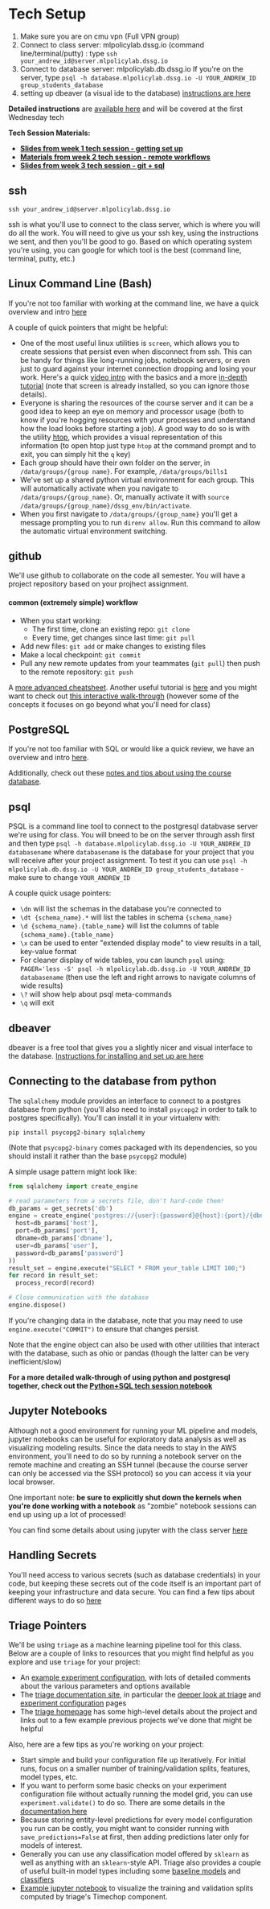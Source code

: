 # Tech Setup

1. Make sure you are on cmu vpn (Full VPN group)
2. Connect to class server: mlpolicylab.dssg.io (command line/terminal/putty) : type `ssh your_andrew_id@server.mlpolicylab.dssg.io`
3. Connect to database server: mlpolicylab.db.dssg.io If you're on the server, type `psql -h database.mlpolicylab.dssg.io -U YOUR_ANDREW_ID group_students_database`
4. setting up dbeaver (a visual ide to the database) [instructions are here](https://github.com/dssg/mlforpublicpolicylab/raw/master/techhelp/dbeaver_instructions.pdf)

**Detailed instructions** are [available here](infrastructure_quickstart.md) and will be covered at the first Wednesday tech 

**Tech Session Materials:**
- **[Slides from week 1 tech session - getting set up](https://docs.google.com/presentation/d/1Cgu0eskH9ebzJRr3nH-06nCokwxM7MO8zL2ojW5KPPg/edit?usp=sharing)**
- **[Materials from week 2 tech session - remote workflows](https://github.com/dssg/mlforpublicpolicylab/blob/master/techhelp/remote-workflow/remote-workflow.md)**
- **[Slides from week 3 tech session - git + sql](https://docs.google.com/presentation/d/1VSAawzq87t55lIsMJYIv7XjTj-yvrOLu33_ViIC47wI/edit#slide=id.p)**

## ssh
`ssh your_andrew_id@server.mlpolicylab.dssg.io`

ssh is what you'll use to connect to the class server, which is where you will do all the work. You will need to give us your ssh key, using the instructions we sent, and then you'll be good to go. Based on which operating system you're using, you can google for which tool is the best (command line, terminal, putty, etc.)

## Linux Command Line (Bash)
If you're not too familiar with working at the command line, we have a quick overview and intro [here](https://dssg.github.io/hitchhikers-guide/curriculum/setup/command-line-tools/)

A couple of quick pointers that might be helpful:
- One of the most useful linux utilities is `screen`, which allows you to create sessions that persist even when disconnect from ssh. This can be handy for things like long-running jobs, notebook servers, or even just to guard against your internet connection dropping and losing your work. Here's a quick [video intro](https://www.youtube.com/watch?v=3txYaF_IVZQ) with the basics and a more [in-depth tutorial](https://linuxize.com/post/how-to-use-linux-screen/) (note that screen is already installed, so you can ignore those details).
- Everyone is sharing the resources of the course server and it can be a good idea to keep an eye on memory and processor usage (both to know if you're hogging resources with your processes and understand how the load looks before starting a job). A good way to do so is with the utility [htop](https://www.deonsworld.co.za/2012/12/20/understanding-and-using-htop-monitor-system-resources/), which provides a visual representation of this information (to open htop just type `htop` at the command prompt and to exit, you can simply hit the `q` key)
- Each group should have their own folder on the server, in `/data/groups/{group name}`. For example, `/data/groups/bills1`
- We've set up a shared python virtual environment for each group. This will automatically activate when you navigate to `/data/groups/{group_name}`. Or, manually activate it with `source /data/groups/{group_name}/dssg_env/bin/activate`.
- When you first navigate to `/data/groups/{group_name}` you'll get a message prompting you to run `direnv allow`. Run this command to allow the automatic virtual environment switching.

## github
We'll use github to collaborate on the code all semester. You will have a project repository based on your projhect assignment.

#### common (extremely simple) workflow

- When you start working:
  - The first time, clone an existing repo: `git clone`
  - Every time, get changes since last time: `git pull`
- Add new files: `git add` or make changes to existing files
- Make a local checkpoint: `git commit`
- Pull any new remote updates from your teammates (`git pull`) then push to the remote repository: `git push`

A [more advanced cheatsheet](https://gist.github.com/jedmao/5053440). Another useful tutorial is [here](https://dssg.github.io/hitchhikers-guide/curriculum/setup/git-and-github/basic_git_tutorial/) and you might want to check out [this interactive walk-through](https://learngitbranching.js.org/) (however some of the concepts it focuses on go beyond what you'll need for class)

## PostgreSQL
If you're not too familiar with SQL or would like a quick review, we have an overview and intro [here](https://dssg.github.io/hitchhikers-guide/curriculum/software/basic_sql/).

Additionally, check out these [notes and tips about using the course database](class_db_pointers.md).

## psql
PSQL is a command line tool to connect to the postgresql databvase server we're using for class. You will bneed to be on the server through assh first and then type `psql -h database.mlpolicylab.dssg.io -U YOUR_ANDREW_ID databasename` where `databasename` is the database for your project that you will receive after your project assignment. To test it you can use `psql -h mlpolicylab.db.dssg.io -U YOUR_ANDREW_ID group_students_database` - make sure to change `YOUR_ANDREW_ID`

A couple quick usage pointers:
- `\dn` will list the schemas in the database you're connected to
- `\dt {schema_name}.*` will list the tables in schema `{schema_name}`
- `\d {schema_name}.{table_name}` will list the columns of table `{schema_name}.{table_name}`
- `\x` can be used to enter "extended display mode" to view results in a tall, key-value format
- For cleaner display of wide tables, you can launch `psql` using: `PAGER='less -S' psql -h mlpolicylab.db.dssg.io -U YOUR_ANDREW_ID databasename` (then use the left and right arrows to navigate columns of wide results)
- `\?` will show help about psql meta-commands
- `\q` will exit

## dbeaver
dbeaver is a free tool that gives you a slightly nicer and visual interface to the database. [Instructions for installing and set up are here](https://github.com/dssg/mlforpublicpolicylab/raw/master/techhelp/dbeaver_instructions.pdf)

## Connecting to the database from python
The `sqlalchemy` module provides an interface to connect to a postgres database from python (you'll also need to install `psycopg2` in order to talk to postgres specifically). You'll can install it in your virtualenv with:
```
pip install psycopg2-binary sqlalchemy
```
(Note that `psycopg2-binary` comes packaged with its dependencies, so you should install it rather than the base `psycopg2` module)

A simple usage pattern might look like:
```python
from sqlalchemy import create_engine

# read parameters from a secrets file, don't hard-code them!
db_params = get_secrets('db')
engine = create_engine('postgres://{user}:{password}@{host}:{port}/{dbname}'.format(
  host=db_params['host'],
  port=db_params['port'],
  dbname=db_params['dbname'],
  user=db_params['user'],
  password=db_params['password']    
))
result_set = engine.execute("SELECT * FROM your_table LIMIT 100;")
for record in result_set:
  process_record(record)

# Close communication with the database
engine.dispose()
```

If you're changing data in the database, note that you may need to use `engine.execute("COMMIT")` to ensure that changes persist.

Note that the engine object can also be used with other utilities that interact with the database, such as ohio or pandas (though the latter can be very inefficient/slow)

**For a more detailed walk-through of using python and postgresql together, check out the [Python+SQL tech session notebook](python_sql_tech_session.ipynb)**

## Jupyter Notebooks
Although not a good environment for running your ML pipeline and models, jupyter notebooks can be useful for exploratory data analysis as well as visualizing modeling results. Since the data needs to stay in the AWS environment, you'll need to do so by running a notebook server on the remote machine and creating an SSH tunnel (because the course server can only be accessed via the SSH protocol) so you can access it via your local browser.

One important note: **be sure to explicitly shut down the kernels when you're done working with a notebook** as "zombie" notebook sessions can end up using up a lot of processed!

You can find some details about using jupyter with the class server [here](jupyter_setup.md)

## Handling Secrets
You'll need access to various secrets (such as database credentials) in your code, but keeping these secrets out of the code itself is an important part of keeping your infrastructure and data secure. You can find a few tips about different ways to do so [here](handling_secrets.md)

## Triage Pointers
We'll be using `triage` as a machine learning pipeline tool for this class. Below are a couple of links to resources that you might find helpful as you explore and use `triage` for your project:
- An [example experiment configuration](https://github.com/dssg/triage/blob/master/example/config/experiment.yaml), with lots of detailed comments about the various parameters and options available
- The [triage documentation site](https://dssg.github.io/triage/), in particular the [deeper look at triage](https://dssg.github.io/triage/dirtyduck/triage_intro/) and [experiment configuration](https://dssg.github.io/triage/experiments/experiment-config/) pages
- The [triage homepage](http://www.datasciencepublicpolicy.org/projects/triage/) has some high-level details about the project and links out to a few example previous projects we've done that might be helpful

Also, here are a few tips as you're working on your project:
- Start simple and build your configuration file up iteratively. For initial runs, focus on a smaller number of training/validation splits, features, model types, etc.
- If you want to perform some basic checks on your experiment configuration file without actually running the model grid, you can use `experiment.validate()` to do so. There are some details in the [documentation here](https://dssg.github.io/triage/experiments/running/#validating-an-experiment)
- Because storing entity-level predictions for every model configuration you run can be costly, you might want to consider running with `save_predictions=False` at first, then adding predictions later only for models of interest.
- Generally you can use any classification model offered by `sklearn` as well as anything with an `sklearn`-style API. Triage also provides a couple of useful built-in model types including some [baseline models](https://github.com/dssg/triage/tree/master/src/triage/component/catwalk/baselines) and [classifiers](https://github.com/dssg/triage/tree/master/src/triage/component/catwalk/estimators)
- [Example jupyter notebook](visualize_timechops_example.ipynb) to visualize the training and validation splits computed by triage's Timechop component.

